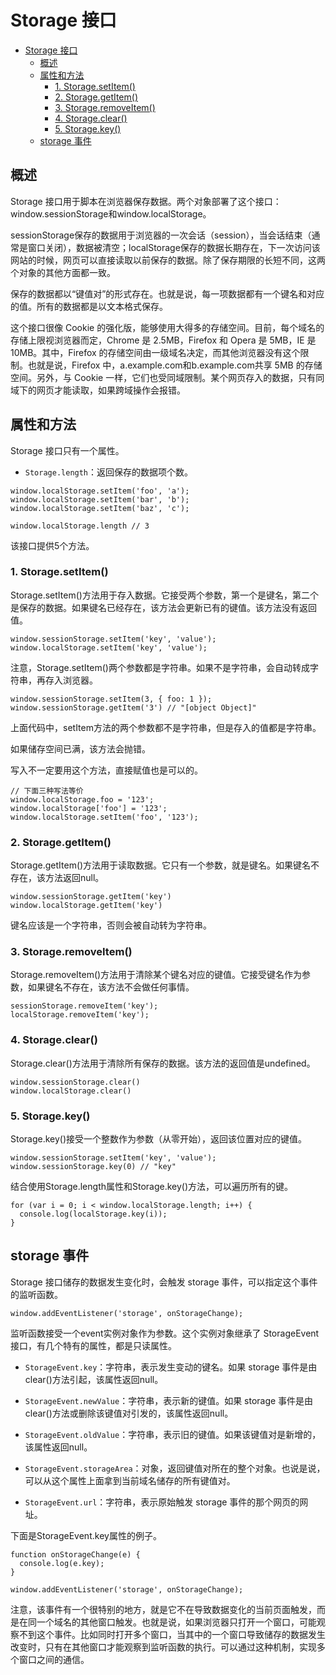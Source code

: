 # Storage 接口

<!-- TOC -->

- [Storage 接口](#storage-接口)
    - [概述](#概述)
    - [属性和方法](#属性和方法)
        - [1. Storage.setItem()](#1-storagesetitem)
        - [2. Storage.getItem()](#2-storagegetitem)
        - [3. Storage.removeItem()](#3-storageremoveitem)
        - [4. Storage.clear()](#4-storageclear)
        - [5. Storage.key()](#5-storagekey)
    - [storage 事件](#storage-事件)

<!-- /TOC -->

## 概述

Storage 接口用于脚本在浏览器保存数据。两个对象部署了这个接口：window.sessionStorage和window.localStorage。

sessionStorage保存的数据用于浏览器的一次会话（session），当会话结束（通常是窗口关闭），数据被清空；localStorage保存的数据长期存在，下一次访问该网站的时候，网页可以直接读取以前保存的数据。除了保存期限的长短不同，这两个对象的其他方面都一致。

保存的数据都以“键值对”的形式存在。也就是说，每一项数据都有一个键名和对应的值。所有的数据都是以文本格式保存。

这个接口很像 Cookie 的强化版，能够使用大得多的存储空间。目前，每个域名的存储上限视浏览器而定，Chrome 是 2.5MB，Firefox 和 Opera 是 5MB，IE 是 10MB。其中，Firefox 的存储空间由一级域名决定，而其他浏览器没有这个限制。也就是说，Firefox 中，a.example.com和b.example.com共享 5MB 的存储空间。另外，与 Cookie 一样，它们也受同域限制。某个网页存入的数据，只有同域下的网页才能读取，如果跨域操作会报错。

## 属性和方法

Storage 接口只有一个属性。

- `Storage.length`：返回保存的数据项个数。

```bom
window.localStorage.setItem('foo', 'a');
window.localStorage.setItem('bar', 'b');
window.localStorage.setItem('baz', 'c');

window.localStorage.length // 3
```

该接口提供5个方法。

### 1. Storage.setItem()

Storage.setItem()方法用于存入数据。它接受两个参数，第一个是键名，第二个是保存的数据。如果键名已经存在，该方法会更新已有的键值。该方法没有返回值。

```bom
window.sessionStorage.setItem('key', 'value');
window.localStorage.setItem('key', 'value');
```

注意，Storage.setItem()两个参数都是字符串。如果不是字符串，会自动转成字符串，再存入浏览器。

```bom
window.sessionStorage.setItem(3, { foo: 1 });
window.sessionStorage.getItem('3') // "[object Object]"
```

上面代码中，setItem方法的两个参数都不是字符串，但是存入的值都是字符串。

如果储存空间已满，该方法会抛错。

写入不一定要用这个方法，直接赋值也是可以的。

```bom
// 下面三种写法等价
window.localStorage.foo = '123';
window.localStorage['foo'] = '123';
window.localStorage.setItem('foo', '123');
```

### 2. Storage.getItem()

Storage.getItem()方法用于读取数据。它只有一个参数，就是键名。如果键名不存在，该方法返回null。

```bom
window.sessionStorage.getItem('key')
window.localStorage.getItem('key')
```

键名应该是一个字符串，否则会被自动转为字符串。

### 3. Storage.removeItem()

Storage.removeItem()方法用于清除某个键名对应的键值。它接受键名作为参数，如果键名不存在，该方法不会做任何事情。

```bom
sessionStorage.removeItem('key');
localStorage.removeItem('key');
```

### 4. Storage.clear()

Storage.clear()方法用于清除所有保存的数据。该方法的返回值是undefined。

```bom
window.sessionStorage.clear()
window.localStorage.clear()
```

### 5. Storage.key()

Storage.key()接受一个整数作为参数（从零开始），返回该位置对应的键值。

```bom
window.sessionStorage.setItem('key', 'value');
window.sessionStorage.key(0) // "key"
```

结合使用Storage.length属性和Storage.key()方法，可以遍历所有的键。

```bom
for (var i = 0; i < window.localStorage.length; i++) {
  console.log(localStorage.key(i));
}
```

## storage 事件

Storage 接口储存的数据发生变化时，会触发 storage 事件，可以指定这个事件的监听函数。

```bom
window.addEventListener('storage', onStorageChange);
```

监听函数接受一个event实例对象作为参数。这个实例对象继承了 StorageEvent 接口，有几个特有的属性，都是只读属性。

- `StorageEvent.key`：字符串，表示发生变动的键名。如果 storage 事件是由clear()方法引起，该属性返回null。

- `StorageEvent.newValue`：字符串，表示新的键值。如果 storage 事件是由clear()方法或删除该键值对引发的，该属性返回null。

- `StorageEvent.oldValue`：字符串，表示旧的键值。如果该键值对是新增的，该属性返回null。

- `StorageEvent.storageArea`：对象，返回键值对所在的整个对象。也说是说，可以从这个属性上面拿到当前域名储存的所有键值对。

- `StorageEvent.url`：字符串，表示原始触发 storage 事件的那个网页的网址。

下面是StorageEvent.key属性的例子。

```bom
function onStorageChange(e) {
  console.log(e.key);
}

window.addEventListener('storage', onStorageChange);
```

注意，该事件有一个很特别的地方，就是它不在导致数据变化的当前页面触发，而是在同一个域名的其他窗口触发。也就是说，如果浏览器只打开一个窗口，可能观察不到这个事件。比如同时打开多个窗口，当其中的一个窗口导致储存的数据发生改变时，只有在其他窗口才能观察到监听函数的执行。可以通过这种机制，实现多个窗口之间的通信。
